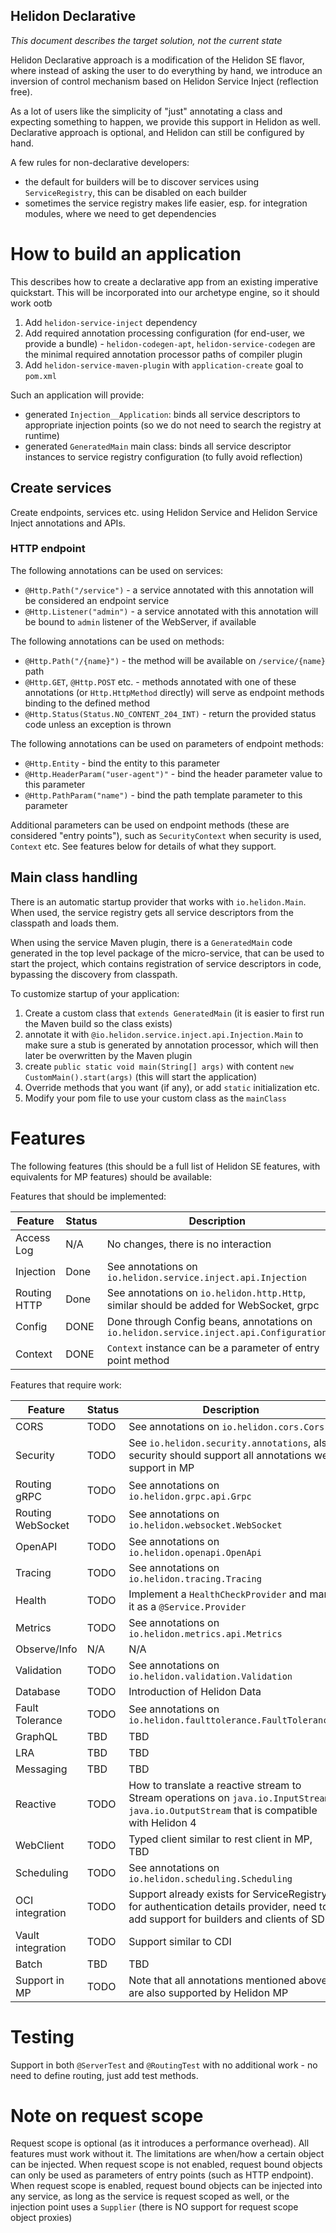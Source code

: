 Helidon Declarative
----

_This document describes the target solution, not the current state_

Helidon Declarative approach is a modification of the Helidon SE flavor, where instead of asking the user to do everything by
hand, we introduce an inversion of control mechanism based on Helidon Service Inject (reflection free).

As a lot of users like the simplicity of "just" annotating a class and expecting something to happen, we provide this support
in Helidon as well. Declarative approach is optional, and Helidon can still be configured by hand.

A few rules for non-declarative developers:

- the default for builders will be to discover services using `ServiceRegistry`, this can be disabled on each builder
- sometimes the service registry makes life easier, esp. for integration modules, where we need to get dependencies

# How to build an application

This describes how to create a declarative app from an existing imperative quickstart. This will be incorporated into our
archetype engine, so it should work ootb

1. Add `helidon-service-inject` dependency
2. Add required annotation processing configuration (for end-user, we provide a
   bundle) - `helidon-codegen-apt`, `helidon-service-codegen` are the minimal required annotation processor paths of compiler
   plugin
3. Add `helidon-service-maven-plugin` with `application-create` goal to `pom.xml`

Such an application will provide:

- generated `Injection__Application`: binds all service descriptors to appropriate injection points (so we do not need to search
  the registry at runtime)
- generated `GeneratedMain` main class: binds all service descriptor instances to service registry configuration (to fully avoid
  reflection)

## Create services

Create endpoints, services etc. using Helidon Service and Helidon Service Inject annotations and APIs.

### HTTP endpoint

The following annotations can be used on services:

- `@Http.Path("/service")` - a service annotated with this annotation will be considered an endpoint service
- `@Http.Listener("admin")` - a service annotated with this annotation will be bound to `admin` listener of the WebServer, if
  available

The following annotations can be used on methods:

- `@Http.Path("/{name}")` - the method will be available on `/service/{name}` path
- `@Http.GET`, `@Http.POST` etc. - methods annotated with one of these annotations (or `Http.HttpMethod` directly) will serve as
  endpoint methods binding to the defined method
- `@Http.Status(Status.NO_CONTENT_204_INT)` - return the provided status code unless an exception is thrown

The following annotations can be used on parameters of endpoint methods:

- `@Http.Entity` - bind the entity to this parameter
- `@Http.HeaderParam("user-agent")"` - bind the header parameter value to this parameter
- `@Http.PathParam("name")` - bind the path template parameter to this parameter

Additional parameters can be used on endpoint methods (these are considered "entry points"), such as `SecurityContext` when
security is used, `Context` etc. See features below for details of what they support.

## Main class handling

There is an automatic startup provider that works with `io.helidon.Main`. When used, the service registry
gets all service descriptors from the classpath and loads them.

When using the service Maven plugin, there is a `GeneratedMain` code generated in the top level package of the micro-service, that
can be used to start the project, which contains registration of service descriptors in code, bypassing the discovery from
classpath.

To customize startup of your application:

1. Create a custom class that `extends GeneratedMain` (it is easier to first run the Maven build so the class exists)
2. annotate it with `@io.helidon.service.inject.api.Injection.Main` to make sure a stub is generated by annotation processor,
   which will then later be overwritten by the Maven plugin
3. create `public static void main(String[] args)` with content `new CustomMain().start(args)` (this will start the application)
4. Override methods that you want (if any), or add `static` initialization etc.
5. Modify your pom file to use your custom class as the `mainClass`

# Features

The following features (this should be a full list of Helidon SE features, with equivalents for MP features) should be available:

Features that should be implemented:

| Feature      | Status | Description                                                                             | 
|--------------|--------|-----------------------------------------------------------------------------------------|
| Access Log   | N/A    | No changes, there is no interaction                                                     |
| Injection    | Done   | See annotations on `io.helidon.service.inject.api.Injection`                            | 
| Routing HTTP | Done   | See annotations on `io.helidon.http.Http`, similar should be added for WebSocket, grpc  |
| Config       | DONE   | Done through Config beans, annotations on `io.helidon.service.inject.api.Configuration` |
| Context      | DONE   | `Context` instance can be a parameter of entry point method                             |

Features that require work:

| Feature           | Status | Description                                                                                                                                | 
|-------------------|--------|--------------------------------------------------------------------------------------------------------------------------------------------|
| CORS              | TODO   | See annotations on `io.helidon.cors.Cors`                                                                                                  | 
| Security          | TODO   | See `io.helidon.security.annotations`, also security should support all annotations we support in MP                                       | 
| Routing gRPC      | TODO   | See annotations on `io.helidon.grpc.api.Grpc`                                                                                              | 
| Routing WebSocket | TODO   | See annotations on `io.helidon.websocket.WebSocket`                                                                                        | 
| OpenAPI           | TODO   | See annotations on `io.helidon.openapi.OpenApi`                                                                                            | 
| Tracing           | TODO   | See annotations on `io.helidon.tracing.Tracing`                                                                                            | 
| Health            | TODO   | Implement a `HealthCheckProvider` and mark it as a `@Service.Provider`                                                                     | 
| Metrics           | TODO   | See annotations on `io.helidon.metrics.api.Metrics`                                                                                        |
| Observe/Info      | N/A    | N/A                                                                                                                                        | 
| Validation        | TODO   | See annotations on `io.helidon.validation.Validation`                                                                                      | 
| Database          | TODO   | Introduction of Helidon Data                                                                                                               | 
| Fault Tolerance   | TODO   | See annotations on `io.helidon.faulttolerance.FaultTolerance`                                                                              | 
| GraphQL           | TBD    | TBD                                                                                                                                        | 
| LRA               | TBD    | TBD                                                                                                                                        | 
| Messaging         | TBD    | TBD                                                                                                                                        | 
| Reactive          | TODO   | How to translate a reactive stream to Stream operations on `java.io.InputStream`, `java.io.OutputStream` that is compatible with Helidon 4 | 
| WebClient         | TODO   | Typed client similar to rest client in MP, TBD                                                                                             | 
| Scheduling        | TODO   | See annotations on `io.helidon.scheduling.Scheduling`                                                                                      | 
| OCI integration   | TODO   | Support already exists for ServiceRegistry for authentication details provider, need to add support for builders and clients of SDK        | 
| Vault integration | TODO   | Support similar to CDI                                                                                                                     | 
| Batch             | TBD    | TBD                                                                                                                                        | 
| Support in MP     | TODO   | Note that all annotations mentioned above are also supported by Helidon MP                                                                 | 

# Testing

Support in both `@ServerTest` and `@RoutingTest` with no additional work - no need to define routing, just add test methods.

# Note on request scope

Request scope is optional (as it introduces a performance overhead). All features must work without it.
The limitations are when/how a certain object can be injected.
When request scope is not enabled, request bound objects can only be used as parameters of entry points (such as HTTP endpoint).
When request scope is enabled, request bound objects can be injected into any service, as long as the service is request scoped as
well, or the injection point uses a `Supplier` (there is NO support for request scope object proxies)